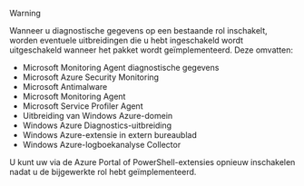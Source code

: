 > [!WARNING]
> Wanneer u diagnostische gegevens op een bestaande rol inschakelt, worden eventuele uitbreidingen die u hebt ingeschakeld wordt uitgeschakeld wanneer het pakket wordt geïmplementeerd. Deze omvatten:
>
> * Microsoft Monitoring Agent diagnostische gegevens
> * Microsoft Azure Security Monitoring
> * Microsoft Antimalware                 
> * Microsoft Monitoring Agent
> * Microsoft Service Profiler Agent      
> * Uitbreiding van Windows Azure-domein        
> * Windows Azure Diagnostics-uitbreiding   
> * Windows Azure-extensie in extern bureaublad
> * Windows Azure-logboekanalyse Collector
>
> U kunt uw via de Azure Portal of PowerShell-extensies opnieuw inschakelen nadat u de bijgewerkte rol hebt geïmplementeerd.
>
